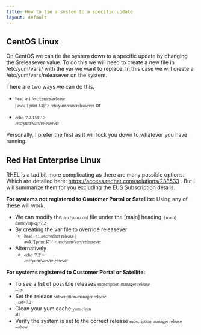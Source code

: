```yaml
---
title: How to tie a system to a specific update
layout: default
---
```

## CentOS Linux

On CentOS we can tie the system down to a specific update by changing the $releasever value. To do this we will need to create a new file in /etc/yum/vars/ with the var we want to replace. In this case we will create a /etc/yum/vars/releasever on the system.

There are two ways we can do this.

* <code style="font-family: Consolas;">head -n1 /etc/centos-release | awk '{print $4}' &gt; /etc/yum/vars/releasever</code> or

* <code style="font-family: Consolas;">echo '7.2.1511' &gt; /etc/yum/vars/releasever</code> 

Personally, I prefer the first as it will lock you down to whatever you have running.

## Red Hat Enterprise Linux

RHEL is a tad bit more complicating as there are many possible options. Which are detailed here: <a href="https://access.redhat.com/solutions/238533">https://access.redhat.com/solutions/238533</a> . But I will summarize them for you excluding the EUS Subscription details.

**For systems not registered to Customer Portal or Satellite:**
Using any of these will work.

* We can modify the <code style="font-family: Consolas;">/etc/yum.conf</code> file under the [main] heading. 
<code style="font-family: Consolas;">[main] distroverpkg=7.2</code>
* By creating the var file to override releasever  
    * <code style="font-family: Consolas;">head -n1 /etc/redhat-release | awk '{print $7}' &gt; /etc/yum/vars/releasever</code>
* Alternatively  
    * <code style="font-family: Consolas;">echo '7.2' &gt; /etc/yum/vars/releasever</code> 

**For systems registered to Customer Portal or Satellite:**

* To see a list of possible releases 
<code style="font-family: Consolas;">subscription-manager release --list</code>
* Set the release 
<code style="font-family: Consolas;">subscription-manager release --set=7.2</code>
* Clean your yum cache 
<code style="font-family: Consolas;">yum clean all</code>
* Verify the system is set to the correct release 
<code style="font-family: Consolas;">subscription-manager release --show</code> 